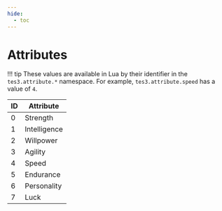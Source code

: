 ```yaml
---
hide:
  - toc
---
```


# Attributes

!!! tip
	These values are available in Lua by their identifier in the `tes3.attribute.*` namespace. For example, `tes3.attribute.speed` has a value of `4`.

ID | Attribute
-- | ------------
0  | Strength
1  | Intelligence
2  | Willpower
3  | Agility
4  | Speed
5  | Endurance
6  | Personality
7  | Luck
